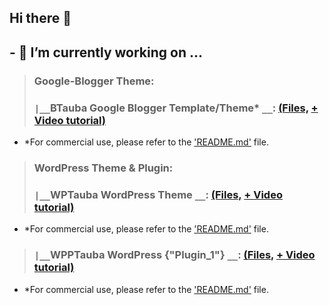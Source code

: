 ## Hi there 👋 
## - 🔭 I’m currently working on ...
> ### Google-Blogger Theme:
> ### `|__`BTauba Google Blogger Template/Theme* `__`: [(Files,](https://github.com/TechTauba/techtauba-google-blogger-theme) [+ Video tutorial)](https://youtube.com/@TechTauba)
* *For commercial use, please refer to the ['README.md'](https://github.com/TechTauba/techtauba-google-blogger-theme/blob/main/README.md) file.
> ### WordPress Theme & Plugin:
> ### `|__`WPTauba WordPress Theme `__`: [(Files,](https://github.com/TechTauba/techtauba-wordpress-theme) [+ Video tutorial)](https://youtube.com/@TechTauba)
* *For commercial use, please refer to the ['README.md'](https://github.com/TechTauba/techtauba-google-blogger-theme/blob/main/README.md) file.
> ### `|__`WPPTauba WordPress {"Plugin_1"} `__`: [(Files,](https://github.com/TechTauba/techtauba-wordpress-theme-plugin-1) [+ Video tutorial)](https://youtube.com/@TechTauba)
* *For commercial use, please refer to the ['README.md'](https://github.com/TechTauba/techtauba-google-blogger-theme/blob/main/README.md) file.


<!--
**TechTauba/TechTauba** is a ✨ _special_ ✨ repository because its `README.md` (this file) appears on your GitHub profile.

Here are some ideas to get you started:

- 🔭 I’m currently working on ...
- 🌱 I’m currently learning ...
- 👯 I’m looking to collaborate on ...
- 🤔 I’m looking for help with ...
- 💬 Ask me about ...
- 📫 How to reach me: ...
- 😄 Pronouns: ...
- ⚡ Fun fact: ...
-->
